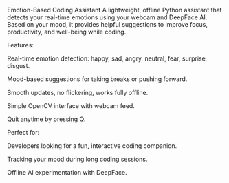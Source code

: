 Emotion-Based Coding Assistant
A lightweight, offline Python assistant that detects your real-time emotions using your webcam and DeepFace AI. Based on your mood, it provides helpful suggestions to improve focus, productivity, and well-being while coding.

Features:

Real-time emotion detection: happy, sad, angry, neutral, fear, surprise, disgust.

Mood-based suggestions for taking breaks or pushing forward.

Smooth updates, no flickering, works fully offline.

Simple OpenCV interface with webcam feed.

Quit anytime by pressing Q.

Perfect for:

Developers looking for a fun, interactive coding companion.

Tracking your mood during long coding sessions.

Offline AI experimentation with DeepFace.
